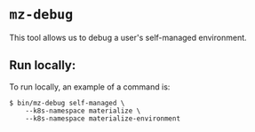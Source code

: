 # `mz-debug`

This tool allows us to debug a user's self-managed environment.

## Run locally:
To run locally, an example of a command is:

```shell
$ bin/mz-debug self-managed \
    --k8s-namespace materialize \
    --k8s-namespace materialize-environment
```
